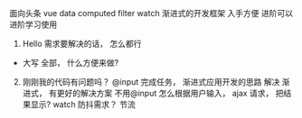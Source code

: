 面向头条 
vue  data computed filter watch 
渐进式的开发框架 入手方便 进阶可以进阶学习使用

1. Hello 
  需求要解决的话， 怎么都行
  - 大写 全部， 什么方便来做? 

2. 刚刚我的代码有问题吗？
  @input 完成任务， 渐进式应用开发的思路  解决
  渐进式， 有更好的解决方案
  不用@input 怎么根据用户输入， ajax 请求， 把结果显示?
  watch 
  防抖需求？ 节流  